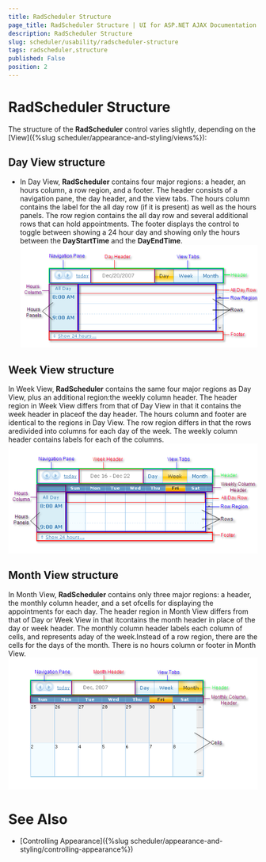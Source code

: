 ```yaml
---
title: RadScheduler Structure
page_title: RadScheduler Structure | UI for ASP.NET AJAX Documentation
description: RadScheduler Structure
slug: scheduler/usability/radscheduler-structure
tags: radscheduler,structure
published: False
position: 2
---
```


# RadScheduler Structure



The structure of the __RadScheduler__ control varies slightly, depending on the [View]({%slug scheduler/appearance-and-styling/views%}):

## Day View structure

* In Day View, __RadScheduler__ contains four major regions: a header, an hours column, a row region, and a footer. The header consists of a navigation pane, the day header, and the view tabs. The hours column contains the label for the all day row (if it is present) as well as the hours panels. The row region contains the all day row and several additional rows that can hold appointments. The footer displays the control to toggle between showing a 24 hour day and showing only the hours between the __DayStartTime__ and the __DayEndTime__.![Day View Structure](images/scheduler_dayviewstructure.png)

## Week View structure

In Week View, __RadScheduler__ contains the same four major regions as Day View, plus an additional region:the weekly column header. The header region in Week View differs from that of Day View in that it contains the week header in placeof the day header. The hours column and footer are identical to the regions in Day View. The row region differs in that the rows aredivided into columns for each day of the week. The weekly column header contains labels for each of the columns.![Week View Structure](images/scheduler_weekviewstructure.png)

## Month View structure

In Month View, __RadScheduler__ contains only three major regions: a header, the monthly column header, and a set ofcells for displaying the appointments for each day. The header region in Month View differs from that of Day or Week View in that itcontains the month header in place of the day or week header. The monthly column header labels each column of cells, and represents aday of the week.Instead of a row region, there are the cells for the days of the month. There is no hours column or footer in Month View.![Month View Structure](images/scheduler_monthviewstructure.png)

# See Also

 * [Controlling Appearance]({%slug scheduler/appearance-and-styling/controlling-appearance%})
